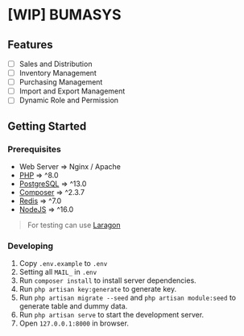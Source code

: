 # [WIP] BUMASYS
## Features
   - [ ] Sales and Distribution
   - [ ] Inventory Management
   - [ ] Purchasing Management
   - [ ] Import and Export Management
- [ ] Dynamic Role and Permission 

## Getting Started

### Prerequisites

- Web Server => Nginx / Apache
- [PHP](https://php.net/) => ^8.0
- [PostgreSQL](https://www.postgresql.org/) => ^13.0
- [Composer](https://getcomposer.org/download/) => ^2.3.7
- [Redis](https://redis.io/download/) => ^7.0
- [NodeJS](https://nodejs.org/en/) => ^16.0
> For testing can use [Laragon](https://laragon.org/)
### Developing

1. Copy `.env.example` to `.env`
2. Setting all `MAIL_` in `.env`
3. Run `composer install` to install server dependencies.
4. Run `php artisan key:generate` to generate key.
5. Run `php artisan migrate --seed` and `php artisan module:seed` to generate table and dummy data.
6. Run `php artisan serve` to start the development server.
7. Open `127.0.0.1:8000` in browser.
